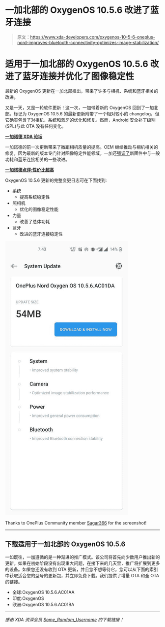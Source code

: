 # 一加北部的 OxygenOS 10.5.6 改进了蓝牙连接

> 原文：<https://www.xda-developers.com/oxygenos-10-5-6-oneplus-nord-improves-bluetooth-connectivity-optimizes-image-stabilization/>

# 适用于一加北部的 OxygenOS 10.5.6 改进了蓝牙连接并优化了图像稳定性

最新的 OxygenOS 更新在一加北部推出，带来了许多与相机、系统和蓝牙相关的改进。

又是一天，又是一轮软件更新！这一次，一加带着新的 OxygenOS 回到了一加北部。标记为 OxygenOS 10.5.6 的最新更新附带了一个相对较小的 changelog，但它确实包含了对相机、系统和蓝牙的优化和修复。然而，Android 安全补丁级别(SPL)与此 OTA 没有任何变化。

**[一加诺德 XDA 论坛](https://forum.xda-developers.com/oneplus-nord)**

一加诺德的前一次更新带来了微距相机质量的提高。OEM 继续推动与相机相关的修复，因为最新的版本专门针对图像稳定性能领域。一加还[强调了](https://forums.oneplus.com/threads/oxygenos-10-5-6-for-the-oneplus-nord.1290954/)新固件中与一般功耗和蓝牙连接相关的一些改进。

**[一加诺德点评:性价比超高](https://www.xda-developers.com/oneplus-nord-review/)**

OxygenOS 10.5.6 更新的完整变更日志可在下面找到:

*   系统
    *   提高系统稳定性
*   照相机
    *   优化的图像稳定性能
*   力量
    *   改善了总体功耗
*   蓝牙
    *   改进的蓝牙连接稳定性

 <picture>![oneplus_nord_oxygenos_10.5.6](img/1a251cc6a2619589db484549f25438cd.png)</picture> 

Thanks to OnePlus Community member [Sagar366](https://forums.oneplus.com/members/sagar366.926060/) for the screenshot!

* * *

## 下载适用于一加北部的 OxygenOS 10.5.6

一如既往，一加遵循的是一种渐进的推广模式。该公司将首先向少数用户推出新的更新。如果在初始阶段没有出现重大问题，在接下来的几天里，推广将扩展到更多的设备。如果您还没有收到 OTA 更新，并且您不想等待它，您可以从下面的索引中获取适合您的型号的更新包，并立即免费下载。我们提供了增量 OTA 和全 OTA 的链接。

*   全球:OxygenOS 10.5.6.AC01AA
*   印度:OxygenOS
*   欧洲:OxygenOS 10.5.6.AC01BA

* * *

*感谢 XDA 资深会员 [Some_Random_Username](https://www.xda-developers.com/download-oneplus-6-6t-receive-oxygenos-1035-ram-optimizations-buds-support-more/%E2%80%9Dhttps://forum.xda-developers.com/member.php?u=8234677%E2%80%9D) 的下载链接！*
